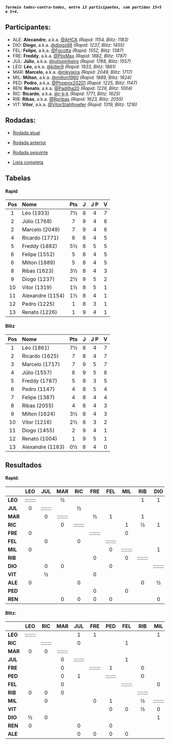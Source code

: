 ***`Torneio todos-contra-todos, entre 13 participantes, com partidas 15+5 e 5+4.`***

## Participantes:

* ALE: **Alexandre**, a.k.a. [@AHCA](https://www.lichess.org/@/AHCA) *(Rapid: 1154, Blitz: 1183)*
* DIO: **Diogo**, a.k.a. [@diogo98](https://www.lichess.org/@/diogo98) *(Rapid: 1237, Blitz: 1455)*
* FEL: **Felipe**, a.k.a. [@Fgcotta](https://www.lichess.org/@/Fgcotta) *(Rapid: 1552, Blitz: 1387)*
* FRE: **Freddy**, a.k.a. [@PlixMax](https://www.lichess.org/@/PlixMax) *(Rapid: 1882, Blitz: 1787)*
* JUL: **Júlio**, a.k.a. [@juliopinheiro](https://www.lichess.org/@/juliopinheiro) *(Rapid: 1768, Blitz: 1557)*
* LEO: **Léo**, a.k.a. [@killer9](https://www.lichess.org/@/killer9) *(Rapid: 1933, Blitz: 1861)*
* MAR: **Marcelo**, a.k.a. [@mkvieira](https://www.lichess.org/@/mkvieira) *(Rapid: 2049, Blitz: 1717)*
* MIL: **Milton**, a.k.a. [@milton1960](https://www.lichess.org/@/milton1960) *(Rapid: 1889, Blitz: 1624)*
* PED: **Pedro**, a.k.a. [@Phoenix20201](https://www.lichess.org/@/Phoenix20201) *(Rapid: 1225, Blitz: 1147)*
* REN: **Renato**, a.k.a. [@Padilha20](https://www.lichess.org/@/Padilha20) *(Rapid: 1226, Blitz: 1004)*
* RIC: **Ricardo**, a.k.a. [@r-k-k](https://www.lichess.org/@/r-k-k) *(Rapid: 1771, Blitz: 1625)*
* RIB: **Ribas**, a.k.a. [@Rpribas](https://www.lichess.org/@/Rpribas) *(Rapid: 1623, Blitz: 2055)*
* VIT: **Vitor**, a.k.a. [@VitorStahlhoefer](https://www.lichess.org/@/VitorStahlhoefer) *(Rapid: 1319, Blitz: 1216)*

## Rodadas:

* [Rodada atual](https://grupo-de-xadrez.github.io/rodadas/10)

* [Rodada anterior](https://grupo-de-xadrez.github.io/rodadas/9)

* [Rodada seguinte](https://grupo-de-xadrez.github.io/rodadas/11)

* [Lista completa](https://grupo-de-xadrez.github.io/rodadas)

## Tabelas

#### Rapid

| Pos | Nome | Pts | J | J P | V |
| :---: | :--- | :---: | :---: | :---: | :---: |
| 1 | Léo (1933) | 7½ | 8 | 4 | 7 |
| 2 | Júlio (1768) | 7 | 9 | 4 | 6 |
| 2 | Marcelo (2049) | 7 | 9 | 4 | 6 |
| 4 | Ricardo (1771) | 6 | 8 | 4 | 5 |
| 5 | Freddy (1882) | 5½ | 8 | 5 | 5 |
| 6 | Felipe (1552) | 5 | 8 | 4 | 5 |
| 6 | Milton (1889) | 5 | 8 | 4 | 5 |
| 8 | Ribas (1623) | 3½ | 8 | 4 | 3 |
| 9 | Diogo (1237) | 2½ | 9 | 5 | 2 |
| 10 | Vitor (1319) | 1½ | 8 | 5 | 1 |
| 11 | Alexandre (1154) | 1½ | 8 | 4 | 1 |
| 12 | Pedro (1225) | 1 | 8 | 3 | 1 |
| 13 | Renato (1226) | 1 | 9 | 4 | 1 |

#### Blitz

| Pos | Nome | Pts | J | J P | V |
| :---: | :--- | :---: | :---: | :---: | :---: |
| 1 | Léo (1861) | 7½ | 8 | 4 | 7 |
| 2 | Ricardo (1625) | 7 | 8 | 4 | 7 |
| 3 | Marcelo (1717) | 7 | 9 | 5 | 7 |
| 4 | Júlio (1557) | 6 | 9 | 5 | 6 |
| 5 | Freddy (1787) | 5 | 8 | 3 | 5 |
| 6 | Pedro (1147) | 4 | 8 | 5 | 4 |
| 7 | Felipe (1387) | 4 | 8 | 4 | 4 |
| 8 | Ribas (2055) | 4 | 8 | 4 | 3 |
| 9 | Milton (1624) | 3½ | 8 | 4 | 3 |
| 10 | Vitor (1216) | 2½ | 8 | 3 | 2 |
| 11 | Diogo (1455) | 2 | 9 | 4 | 1 |
| 12 | Renato (1004) | 1 | 9 | 5 | 1 |
| 13 | Alexandre (1183) | 0½ | 8 | 4 | 0 |

## Resultados

#### Rapid:

| | LEO | JUL | MAR | RIC | FRE | FEL | MIL | RIB | DIO | VIT | ALE | PED | REN |
| :--- | :---: | :---: | :---: | :---: | :---: | :---: | :---: | :---: | :---: | :---: | :---: | :---: | :---: |
| **LEO** | :::::::: |  | ½ |  |  |  |  | 1 | 1 |  |  |  | 1 |
| **JUL** | 0 | :::::::: |  | ½ |  |  |  |  |  |  | 1 | 1 | 1 |
| **MAR** |  | 0 | :::::::: |  | ½ | 1 |  | 1 |  |  |  | 1 |  |
| **RIC** |  |  | 0 | :::::::: |  |  | 1 | ½ | 1 |  |  |  |  |
| **FRE** | 0 |  |  |  | :::::::: |  | 0 |  |  |  | 1 |  |  |
| **FEL** |  | 0 |  | 0 |  | :::::::: |  |  |  | 1 | 1 |  |  |
| **MIL** | 0 |  |  |  |  | 0 | :::::::: |  | 1 | 1 |  |  |  |
| **RIB** |  |  |  |  | 0 |  | 0 | :::::::: |  | 1 |  | 1 |  |
| **DIO** |  | 0 | 0 |  |  | 0 |  |  | :::::::: | 1 |  |  |  |
| **VIT** |  | ½ |  |  | 0 |  |  |  |  | :::::::: |  |  | 0 |
| **ALE** | 0 |  |  | 0 |  |  |  | 0 | ½ |  | :::::::: |  |  |
| **PED** |  |  |  |  | 0 |  | 0 |  |  | 0 | 0 | :::::::: | 1 |
| **REN** |  |  | 0 | 0 | 0 | 0 |  |  | 0 |  |  |  | :::::::: |

#### Blitz:

| | LEO | RIC | MAR | JUL | FRE | PED | FEL | RIB | MIL | VIT | DIO | REN | ALE |
| :--- | :---: | :---: | :---: | :---: | :---: | :---: | :---: | :---: | :---: | :---: | :---: | :---: | :---: |
| **LEO** | :::::::: |  |  | 1 | 1 |  |  |  | 1 |  |  |  | 1 |
| **RIC** |  | :::::::: |  | 0 |  |  | 1 |  |  |  |  | 1 | 1 |
| **MAR** | 0 | 0 | :::::::: |  |  |  |  |  |  |  | 1 | 1 |  |
| **JUL** |  |  | 0 | :::::::: |  |  | 1 |  |  | 1 | 1 |  |  |
| **FRE** |  |  | 0 |  | :::::::: | 1 |  | 0 |  | 1 |  | 1 |  |
| **PED** |  |  | 0 | 1 |  | :::::::: |  | 0 |  |  |  |  |  |
| **FEL** |  |  | 0 |  |  |  | :::::::: |  | 0 |  | 1 | 1 |  |
| **RIB** | 0 | 0 | 0 |  |  |  |  | :::::::: |  |  |  |  | 1 |
| **MIL** |  | 0 |  |  | 0 | 1 |  | ½ | :::::::: |  |  |  |  |
| **VIT** |  |  |  |  |  | 0 | 0 | ½ | 0 | :::::::: | 1 |  |  |
| **DIO** | ½ | 0 |  |  |  |  |  |  | 1 |  | :::::::: | 0 | ½ |
| **REN** | 0 |  |  | 0 |  | 0 |  |  |  | 0 |  | :::::::: |  |
| **ALE** |  |  |  | 0 | 0 | 0 | 0 |  |  |  |  |  | :::::::: |

